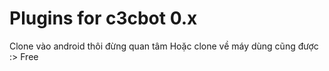 # Plugins for c3cbot 0.x
Clone vào android thôi đừng quan tâm
Hoặc clone về máy dùng cũng được :>
Free
